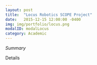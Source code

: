 ```yaml
---
layout: post
title:  "Locus Robotics SCOPE Project"
date:   2015-12-15 12:00:00 -0400
img: img/portfolio/locus.png
modalID: modalLocus
category: Academic
---
```

_Summary_

Details